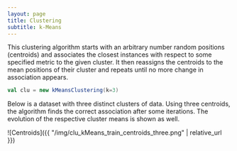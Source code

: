 ```yaml
---
layout: page
title: Clustering
subtitle: k-Means
---
```


This clustering algorithm starts with an arbitrary number random positions (centroids) and associates the closest instances with respect to some specified metric to the given cluster. It then reassigns the centroids to the mean positions of their cluster and repeats until no more change in association appears.

```scala
val clu = new kMeansClustering(k=3)
```

Below is a dataset with three distinct clusters of data. Using three centroids, the algorithm finds the correct association after some iterations. The evolution of the respective cluster means is shown as well.

![Centroids]({{ "/img/clu_kMeans_train_centroids_three.png" | relative_url }})
